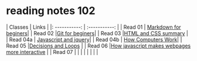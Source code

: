 # reading notes 102

|   Classes     |    Links    |
|: -----------: | :-----------: |
| Read 01       | [Markdown for beginers](https://tal-omar.github.io/Reading-Notes/read01)|
| Read 02       |[Git for beginers](https://replit.com/@TAlOmar/Reading-Notes#Read%2002.md)|
| Read 03 |[HTML and CSS summary](https://tal-omar.github.io/Reading-Notes/Read%2003) |
| Read 04a       | [Javascript and jquery](https://tal-omar.github.io/Reading-Notes/Read%2004a)|
| Read 04b       | [How Computers Work](https://tal-omar.github.io/Reading-Notes/Read%2004b)|
| Read 05        |[Decisions and Loops](https://tal-omar.github.io/Reading-Notes/Read%2005) |
| Read 06        |[How javascript makes webpages more interactive]()                     |
| Read 07        |                       |
|                |                       |
|                  |                       |
